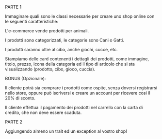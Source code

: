 PARTE 1

Immaginare quali sono le classi necessarie per creare uno shop online con le seguenti caratteristiche:

L'e-commerce vende prodotti per animali.

I prodotti sono categorizzati, le categorie sono Cani o Gatti.

I prodotti saranno oltre al cibo, anche giochi, cucce, etc.

Stampiamo delle card contenenti i dettagli dei prodotti, come immagine, titolo, prezzo, icona della categoria ed il tipo di articolo che si sta visualizzando (prodotto, cibo, gioco, cuccia).


BONUS (Opzionale):

Il cliente potrà sia comprare i prodotti come ospite, senza doversi registrarsi nello store, oppure può iscriversi e creare un account per ricevere cosi il 20% di sconto.

Il cliente effettua il pagamento dei prodotti nel carrello con la carta di credito, che non deve essere scaduta.

PARTE 2

Aggiungendo almeno un trait ed un exception al vostro shop!